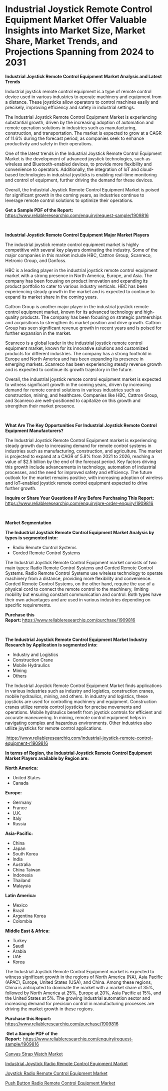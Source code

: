<p><h1>Industrial Joystick Remote Control Equipment Market Offer Valuable Insights into Market Size, Market Share, Market Trends, and Projections Spanning from 2024 to 2031</h1></p><p><strong>Industrial Joystick Remote Control Equipment Market Analysis and Latest Trends</strong></p>
<p><p>Industrial joystick remote control equipment is a type of remote control device used in various industries to operate machinery and equipment from a distance. These joysticks allow operators to control machines easily and precisely, improving efficiency and safety in industrial settings.</p><p>The Industrial Joystick Remote Control Equipment Market is experiencing substantial growth, driven by the increasing adoption of automation and remote operation solutions in industries such as manufacturing, construction, and transportation. The market is expected to grow at a CAGR of 11.6% during the forecast period, as companies seek to enhance productivity and safety in their operations.</p><p>One of the latest trends in the Industrial Joystick Remote Control Equipment Market is the development of advanced joystick technologies, such as wireless and Bluetooth-enabled devices, to provide more flexibility and convenience to operators. Additionally, the integration of IoT and cloud-based technologies in industrial joysticks is enabling real-time monitoring and control of equipment, further driving the demand for these devices.</p><p>Overall, the Industrial Joystick Remote Control Equipment Market is poised for significant growth in the coming years, as industries continue to leverage remote control solutions to optimize their operations.</p></p>
<p><strong>Get a Sample PDF of the Report:&nbsp;</strong> <a href="https://www.reliableresearchiq.com/enquiry/request-sample/1909816">https://www.reliableresearchiq.com/enquiry/request-sample/1909816</a></p>
<p>&nbsp;</p>
<p><strong>Industrial Joystick Remote Control Equipment Major Market Players</strong></p>
<p><p>The industrial joystick remote control equipment market is highly competitive with several key players dominating the industry. Some of the major companies in this market include HBC, Cattron Group, Scanreco, Hetronic Group, and Danfoss.</p><p>HBC is a leading player in the industrial joystick remote control equipment market with a strong presence in North America, Europe, and Asia. The company has been focusing on product innovation and expanding its product portfolio to cater to various industry verticals. HBC has been experiencing steady growth in the market and is expected to continue to expand its market share in the coming years.</p><p>Cattron Group is another major player in the industrial joystick remote control equipment market, known for its advanced technology and high-quality products. The company has been focusing on strategic partnerships and acquisitions to strengthen its market position and drive growth. Cattron Group has seen significant revenue growth in recent years and is poised for further expansion in the market.</p><p>Scanreco is a global leader in the industrial joystick remote control equipment market, known for its innovative solutions and customized products for different industries. The company has a strong foothold in Europe and North America and has been expanding its presence in emerging markets. Scanreco has been experiencing steady revenue growth and is expected to continue its growth trajectory in the future.</p><p>Overall, the industrial joystick remote control equipment market is expected to witness significant growth in the coming years, driven by increasing demand for remote control solutions in various industries such as construction, mining, and healthcare. Companies like HBC, Cattron Group, and Scanreco are well-positioned to capitalize on this growth and strengthen their market presence.</p></p>
<p>&nbsp;</p>
<p><strong>What Are The Key Opportunities For Industrial Joystick Remote Control Equipment Manufacturers?</strong></p>
<p><p>The Industrial Joystick Remote Control Equipment market is experiencing steady growth due to increasing demand for remote control systems in industries such as manufacturing, construction, and agriculture. The market is projected to expand at a CAGR of 5.8% from 2021 to 2026, reaching a value of $2.5 billion by the end of the forecast period. Key factors driving this growth include advancements in technology, automation of industrial processes, and the need for improved safety and efficiency. The future outlook for the market remains positive, with increasing adoption of wireless and IoT-enabled joystick remote control equipment expected to drive further growth.</p></p>
<p><strong>Inquire or Share Your Questions If Any Before Purchasing This Report:</strong> <a href="https://www.reliableresearchiq.com/enquiry/pre-order-enquiry/1909816">https://www.reliableresearchiq.com/enquiry/pre-order-enquiry/1909816</a></p>
<p>&nbsp;</p>
<p><strong>Market Segmentation</strong></p>
<p><strong>The Industrial Joystick Remote Control Equipment Market Analysis by types is segmented into:</strong></p>
<p><ul><li>Radio Remote Control Systems</li><li>Corded Remote Control Systems</li></ul></p>
<p><p>The Industrial Joystick Remote Control Equipment market consists of two main types: Radio Remote Control Systems and Corded Remote Control Systems. Radio Remote Control Systems use wireless technology to operate machinery from a distance, providing more flexibility and convenience. Corded Remote Control Systems, on the other hand, require the use of a physical cord to connect the remote control to the machinery, limiting mobility but ensuring constant communication and control. Both types have their own advantages and are used in various industries depending on specific requirements.</p></p>
<p><strong>Purchase this Report:&nbsp;</strong><a href="https://www.reliableresearchiq.com/purchase/1909816">https://www.reliableresearchiq.com/purchase/1909816</a></p>
<p>&nbsp;</p>
<p><strong>The Industrial Joystick Remote Control Equipment Market Industry Research by Application is segmented into:</strong></p>
<p><ul><li>Industry and Logistics</li><li>Construction Crane</li><li>Mobile Hydraulics</li><li>Mining</li><li>Others</li></ul></p>
<p><p>The Industrial Joystick Remote Control Equipment Market finds applications in various industries such as industry and logistics, construction cranes, mobile hydraulics, mining, and others. In industry and logistics, these joysticks are used for controlling machinery and equipment. Construction cranes utilize remote control joysticks for precise movements and operations. Mobile hydraulics benefit from joystick controls for efficient and accurate maneuvering. In mining, remote control equipment helps in navigating complex and hazardous environments. Other industries also utilize joysticks for remote control applications.</p></p>
<p><a href="https://www.reliableresearchiq.com/industrial-joystick-remote-control-equipment-r1909816">&nbsp;https://www.reliableresearchiq.com/industrial-joystick-remote-control-equipment-r1909816</a></p>
<p><strong>In terms of Region, the Industrial Joystick Remote Control Equipment Market Players available by Region are:</strong></p>
<p>
    <p> <strong> North America: </strong>
        <ul>
            <li>United States</li>
            <li>Canada</li>
        </ul>
        </p> 
    <p> <strong> Europe: </strong>
        <ul>
            <li>Germany</li>
            <li>France</li>
            <li>U.K.</li>
            <li>Italy</li>
            <li>Russia</li>
        </ul>
        </p> 
    <p> <strong> Asia-Pacific: </strong>
        <ul>
            <li>China</li>
            <li>Japan</li>
            <li>South Korea</li>
            <li>India</li>
            <li>Australia</li>
            <li>China Taiwan</li>
            <li>Indonesia</li>
            <li>Thailand</li>
            <li>Malaysia</li>
        </ul>
        </p> 
    <p> <strong> Latin America: </strong>
        <ul>
            <li>Mexico</li>
            <li>Brazil</li>
            <li>Argentina Korea</li>
            <li>Colombia</li>
        </ul>
        </p> 
    <p> <strong> Middle East & Africa: </strong>
        <ul>
            <li>Turkey</li>
            <li>Saudi</li>
            <li>Arabia</li>
            <li>UAE</li>
            <li>Korea</li>
        </ul>
    </p>
    </p>
<p><p>The Industrial Joystick Remote Control Equipment market is expected to witness significant growth in the regions of North America (NA), Asia Pacific (APAC), Europe, United States (USA), and China. Among these regions, China is anticipated to dominate the market with a market share of 35%, followed by North America at 25%, Europe at 20%, Asia Pacific at 15%, and the United States at 5%. The growing industrial automation sector and increasing demand for precision control in manufacturing processes are driving the market growth in these regions.</p></p>
<p><strong>Purchase this Report: </strong><a href="https://www.reliableresearchiq.com/purchase/1909816">https://www.reliableresearchiq.com/purchase/1909816</a></p>
<p>&nbsp;<strong>Get a Sample PDF of the Report:&nbsp;&nbsp;</strong><a href="https://www.reliableresearchiq.com/enquiry/request-sample/1909816">https://www.reliableresearchiq.com/enquiry/request-sample/1909816</a></p>
<p><strong></strong></p>
<p><p><a href="https://medium.com/@andrew.gibson967/canvas-strap-watch-market-outlook-and-forecast-from-2024-to-2031-a6c6893901b2">Canvas Strap Watch Market</a></p><p><a href="https://github.com/FredaSauer/Market-Research-Report-List-1/blob/main/industrial-joystick-radio-remote-control-equipment-market.md">Industrial Joystick Radio Remote Control Equipment Market</a></p><p><a href="https://github.com/kishanagarner91/Market-Research-Report-List-1/blob/main/joystick-radio-remote-control-equipment-market.md">Joystick Radio Remote Control Equipment Market</a></p><p><a href="https://github.com/arabintang013/Market-Research-Report-List-1/blob/main/push-button-radio-remote-control-equipment-market.md">Push Button Radio Remote Control Equipment Market</a></p></p>